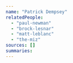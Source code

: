 ```yaml
---
name: "Patrick Dempsey"
relatedPeople:
  - "paul-newman"
  - "brock-lesnar"
  - "matt-leblanc"
  - "the-miz"
sources: []
summaries:
---
```


